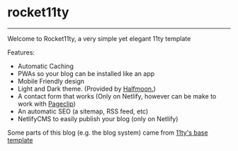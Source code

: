 # rocket11ty
***

Welcome to Rocket11ty, a very simple yet elegant 11ty template

Features: 
- Automatic Caching
- PWAs so your blog can be installed like an app
- Mobile Friendly design
- Light and Dark theme. (Provided by <a href="https://www.gethalfmoon.com/">Halfmoon.</a>)
- A contact form that works (Only on Netlify, however can be make to work with [Pageclip](https://pageclip.co/))
- An automatic SEO (a sitemap, RSS feed, etc)
- NetlifyCMS to easily publish your blog (only on Netlify)

Some parts of this blog (e.g. the blog system) came from [11ty's base template](https://github.com/11ty/eleventy-base-blog)